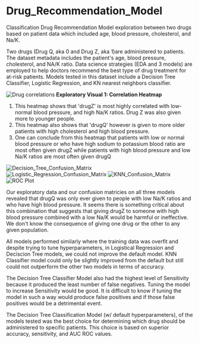 # Drug_Recommendation_Model
Classification Drug Recommendation Model exploration between two drugs based on patient data which included age, blood pressure, cholesterol, and Na/K.

Two drugs (Drug Q, aka 0 and Drug Z, aka 1)are administered to patients. The dataset metadata includes the patient's age, blood pressure, cholesterol, and NA/K ratio.  Data science strategies (EDA and 3 models) are employed to help doctors recommend the best type of drug treatment for at-risk patients. Models tested in this dataset include a Decision Tree Classifier, Logistic Regression, and KN nearest neighbors classifier.


![Drug correlations](https://github.com/khixson1/Drug_Recommendation_Model/assets/8357088/572186ae-d45a-4ecd-a137-4fafe4982888)
**Exploratory Visual 1: Correlation Heatmap**
1. This heatmap shows that 'drugZ' is most highly correlated with low-normal blood pressure, and high Na/K ratios. Drug Z was also given more to younger people.  
2. This heatmap also shows that 'drugQ' however is given to more older patients with high cholesterol and high blood pressure.
3. One can conclude from this heatmap that patients with low or normal blood pressure or who have high sodium to potassium blood ratio are most often given drugZ while patients with high blood pressure and low Na/K ratios are most often given drugQ




![Decision_Tree_Confusion_Matrix](https://github.com/khixson1/Drug_Recommendation_Model/assets/8357088/7222d07b-89cd-4e96-b0bb-79e01dca6521)
![Logistic_Regression_Confusion_Matrix](https://github.com/khixson1/Drug_Recommendation_Model/assets/8357088/2b46ce99-c9d3-4444-a1cd-d532817587cc)
![KNN_Confusion_Matrix](https://github.com/khixson1/Drug_Recommendation_Model/assets/8357088/6fcfd667-ccfa-478a-badb-31d5969d4db2)
![ROC Plot](https://github.com/khixson1/Drug_Recommendation_Model/assets/8357088/f21fcd76-82b3-4845-9d0e-2d405502a494)

Our exploratory data and our confusion matricies on all three models revealed that drugQ was only ever given to people with low Na/K ratios and who have high blood pressure.  It seems there is something critical about this combination that suggests that giving drugZ to someone with high blood pressure combined with a low Na/K would be harmful or ineffective. We don't know the consequence of giving one drug or the other to any given population.


All models performed similarly where the training data was overfit and despite trying to tune hyperparameters, in Logistical Regression and Deciscion Tree models, we could not improve the default model. KNN Classifier model could only be slightly improved from the default but still could not outperform the other two models in terms of accuracy.


The Decision Tree Classifier Model also had the highest level of Sensitivity because it produced the least number of false negatives. Tuning the model to increase Sensitivity would be good. It is difficult to know if tuning the model in such a way would produce false positives and if those false positives would be a detrimental event.

The Decision Tree Classification Model (w/ default hyperparameters), of the models tested was the best choice for determining which drug should be administered to specific patients. This choice is based on superior accuracy, sensitivity, and AUC ROC values.
